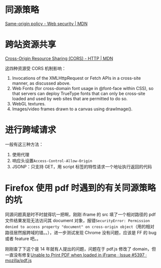 # 同源策略

[Same-origin policy - Web security | MDN](https://developer.mozilla.org/en-US/docs/Web/Security/Same-origin_policy)

# 跨站资源共享

[Cross-Origin Resource Sharing (CORS) - HTTP | MDN](https://developer.mozilla.org/en-US/docs/Web/HTTP/CORS)

这四种资源受 CORS 机制影响：

1.  Invocations of the XMLHttpRequest or Fetch APIs in a cross-site manner, as discussed above.
2.  Web Fonts (for cross-domain font usage in @font-face within CSS), so that servers can deploy TrueType fonts that can only be cross-site loaded and used by web sites that are permitted to do so.
3.  WebGL textures.
4.  Images/video frames drawn to a canvas using drawImage().

# 进行跨域请求

一般有这三种方法：

1.  使用代理
2.  响应头设置`Access-Control-Allow-Origin`
3.  JSONP：只支持 GET，用 script 标签的特性请求一个地址执行返回的代码

# Firefox 使用 pdf 时遇到的有关同源策略的坑

同源问题真是时不时就得坑一把啊，刚刚 iframe 的 src 填了一个相对路径的 pdf 文件结果发现无法访问其 document 对象，报错`SecurityError: Permission denied to access property "document" on cross-origin object`（用的相对路径居然报跨域的错。。），进一步测试发现 Chrome 没有问题，应该是 FF 的 bug 或者 feature 吧。。

刚刚查了下这个是 14 年就有人提出的问题，问题在于 pdf.js 修改了 domain，但一直没有修复[Unable to Print PDF when loaded in iFrame · Issue #5397 · mozilla/pdf.js](https://github.com/mozilla/pdf.js/issues/5397)
